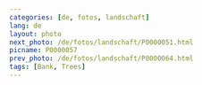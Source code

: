 ```yaml
---
categories: [de, fotos, landschaft]
lang: de
layout: photo
next_photo: /de/fotos/landschaft/P0000051.html
picname: P0000057
prev_photo: /de/fotos/landschaft/P0000064.html
tags: [Bank, Trees]
---
```

